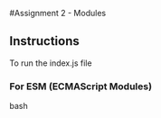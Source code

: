 #Assignment 2 - Modules

## Instructions
To run the index.js file

### For ESM (ECMAScript Modules)
bash




